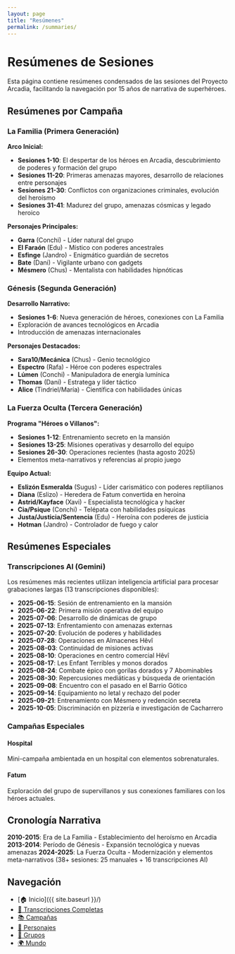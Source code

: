 ```yaml
---
layout: page
title: "Resúmenes"
permalink: /summaries/
---
```


# Resúmenes de Sesiones

Esta página contiene resúmenes condensados de las sesiones del Proyecto Arcadia, facilitando la navegación por 15 años de narrativa de superhéroes.

## Resúmenes por Campaña

### La Familia (Primera Generación)

**Arco Inicial:**
- **Sesiones 1-10**: El despertar de los héroes en Arcadia, descubrimiento de poderes y formación del grupo
- **Sesiones 11-20**: Primeras amenazas mayores, desarrollo de relaciones entre personajes
- **Sesiones 21-30**: Conflictos con organizaciones criminales, evolución del heroísmo
- **Sesiones 31-41**: Madurez del grupo, amenazas cósmicas y legado heroico

**Personajes Principales:**
- **Garra** (Conchi) - Líder natural del grupo
- **El Faraón** (Edu) - Místico con poderes ancestrales  
- **Esfinge** (Jandro) - Enigmático guardián de secretos
- **Bate** (Dani) - Vigilante urbano con gadgets
- **Mésmero** (Chus) - Mentalista con habilidades hipnóticas

### Génesis (Segunda Generación)

**Desarrollo Narrativo:**
- **Sesiones 1-6**: Nueva generación de héroes, conexiones con La Familia
- Exploración de avances tecnológicos en Arcadia
- Introducción de amenazas internacionales

**Personajes Destacados:**
- **Sara10/Mecánica** (Chus) - Genio tecnológico
- **Espectro** (Rafa) - Héroe con poderes espectrales
- **Lúmen** (Conchi) - Manipuladora de energía lumínica
- **Thomas** (Dani) - Estratega y líder táctico
- **Alice** (Tindriel/María) - Científica con habilidades únicas

### La Fuerza Oculta (Tercera Generación)

**Programa "Héroes o Villanos":**
- **Sesiones 1-12**: Entrenamiento secreto en la mansión
- **Sesiones 13-25**: Misiones operativas y desarrollo del equipo
- **Sesiones 26-30**: Operaciones recientes (hasta agosto 2025)
- Elementos meta-narrativos y referencias al propio juego

**Equipo Actual:**
- **Eslizón Esmeralda** (Sugus) - Líder carismático con poderes reptilianos
- **Diana** (Eslizo) - Heredera de Fatum convertida en heroína
- **Astrid/Kayface** (Xavi) - Especialista tecnológica y hacker
- **Cia/Psique** (Conchi) - Telépata con habilidades psíquicas
- **Justa/Justicia/Sentencia** (Edu) - Heroína con poderes de justicia
- **Hotman** (Jandro) - Controlador de fuego y calor

## Resúmenes Especiales

### Transcripciones AI (Gemini)
Los resúmenes más recientes utilizan inteligencia artificial para procesar grabaciones largas (13 transcripciones disponibles):

- **2025-06-15**: Sesión de entrenamiento en la mansión
- **2025-06-22**: Primera misión operativa del equipo
- **2025-07-06**: Desarrollo de dinámicas de grupo
- **2025-07-13**: Enfrentamiento con amenazas externas
- **2025-07-20**: Evolución de poderes y habilidades
- **2025-07-28**: Operaciones en Almacenes Hêvî
- **2025-08-03**: Continuidad de misiones activas
- **2025-08-10**: Operaciones en centro comercial Hêvî
- **2025-08-17**: Les Enfant Terribles y monos dorados
- **2025-08-24**: Combate épico con gorilas dorados y 7 Abominables
- **2025-08-30**: Repercusiones mediáticas y búsqueda de orientación
- **2025-09-08**: Encuentro con el pasado en el Barrio Gótico
- **2025-09-14**: Equipamiento no letal y rechazo del poder
- **2025-09-21**: Entrenamiento con Mésmero y redención secreta
- **2025-10-05**: Discriminación en pizzería e investigación de Cacharrero

### Campañas Especiales

#### Hospital
Mini-campaña ambientada en un hospital con elementos sobrenaturales.

#### Fatum
Exploración del grupo de supervillanos y sus conexiones familiares con los héroes actuales.

## Cronología Narrativa

**2010-2015**: Era de La Familia - Establecimiento del heroísmo en Arcadia
**2013-2014**: Período de Génesis - Expansión tecnológica y nuevas amenazas
**2024-2025**: La Fuerza Oculta - Modernización y elementos meta-narrativos (38+ sesiones: 25 manuales + 16 transcripciones AI)

## Navegación

- [🏠 Inicio]({{ site.baseurl }}/)
- [📜 Transcripciones Completas](transcriptions/)
- [📚 Campañas](campaigns/)
- [🦸 Personajes](characters/)
- [👥 Grupos](groups/)
- [🌍 Mundo](world-building/)